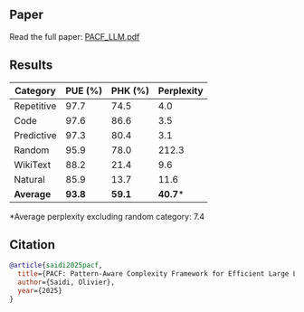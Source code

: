 ## Paper

Read the full paper: [PACF_LLM.pdf](paper/PACF_LLM.pdf)

## Results

| Category    | PUE (%) | PHK (%) | Perplexity |
|-------------|---------|---------|------------|
| Repetitive  | 97.7    | 74.5    | 4.0        |
| Code        | 97.6    | 86.6    | 3.5        |
| Predictive  | 97.3    | 80.4    | 3.1        |
| Random      | 95.9    | 78.0    | 212.3      |
| WikiText    | 88.2    | 21.4    | 9.6        |
| Natural     | 85.9    | 13.7    | 11.6       |
| **Average** | **93.8**| **59.1**| **40.7***  |

*Average perplexity excluding random category: 7.4

## Citation

```bibtex
@article{saidi2025pacf,
  title={PACF: Pattern-Aware Complexity Framework for Efficient Large Language Model Generation},
  author={Saidi, Olivier},
  year={2025}
}
```